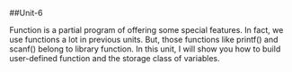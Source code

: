 ##Unit-6

Function is a partial program of offering some special features. In fact, we use functions a lot in previous units. 
But, those functions like printf() and scanf() belong to library function. In this unit, I will show you how to build user-defined function
and the storage class of variables.
